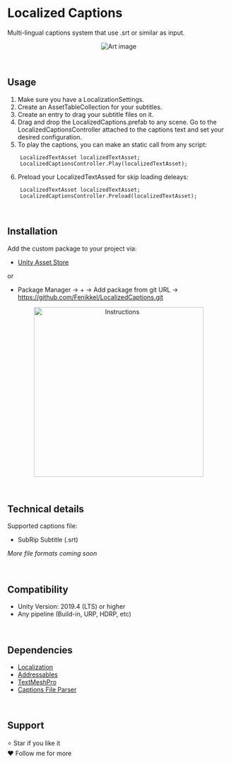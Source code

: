 # Localized Captions

Multi-lingual captions system that use .srt or similar as input.

<p align="center">
  <img src="https://github.com/Fenikkel/LocalizedCaptions/assets/41298931/cd7c2379-8673-4e3c-bd10-6e79c8e61cc8" alt="Art image"/>
</p>

&nbsp;
## Usage
1. Make sure you have a LocalizationSettings.
2. Create an AssetTableCollection for your subtitles.
3. Create an entry to drag your subtitle files on it.
4. Drag and drop the LocalizedCaptions.prefab to any scene. Go to the LocalizedCaptionsController attached to the captions text and set your desired configuration.
5. To play the captions, you can make an static call from any script: 

```
    LocalizedTextAsset localizedTextAsset;
    LocalizedCaptionsController.Play(localizedTextAsset);
```
6. Preload your LocalizedTextAssed for skip loading deleays:
```
    LocalizedTextAsset localizedTextAsset;
    LocalizedCaptionsController.Preload(localizedTextAsset);
```

&nbsp;
## Installation
Add the custom package to your project via:
- [Unity Asset Store](https://u3d.as/3c32)

or

- Package Manager -> + -> Add package from git URL -> https://github.com/Fenikkel/LocalizedCaptions.git


<p align="center">
    <img src="https://github.com/Fenikkel/SimpleTween/assets/41298931/0f447b8c-85ca-4205-9915-ca7203dc4741" alt="Instructions" height="384">
</p>


&nbsp;
## Technical details

Supported captions file:
- SubRip Subtitle (.srt)

_More file formats coming soon_

&nbsp;
## Compatibility
- Unity Version: 2019.4 (LTS) or higher
- Any pipeline (Build-in, URP, HDRP, etc)

&nbsp;
## Dependencies
- [Localization](https://docs.unity3d.com/Packages/com.unity.localization@1.4/manual/index.html)
- [Addressables](https://docs.unity3d.com/Packages/com.unity.addressables@2.0/manual/index.html)
- [TextMeshPro](https://docs.unity3d.com/Packages/com.unity.textmeshpro@3.0/manual/index.html)
- [Captions File Parser](https://u3d.as/3bXj)

&nbsp;
## Support
⭐ Star if you like it  
❤️️ Follow me for more
